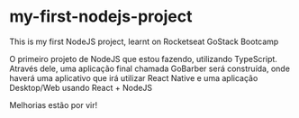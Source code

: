 # my-first-nodejs-project
This is my first NodeJS project, learnt on Rocketseat GoStack Bootcamp

O primeiro projeto de NodeJS que estou fazendo, utilizando TypeScript. Através dele, uma aplicação final chamada GoBarber será construída, onde haverá uma aplicativo que irá
utilizar React Native e uma aplicação Desktop/Web usando React + NodeJS

Melhorias estão por vir!
